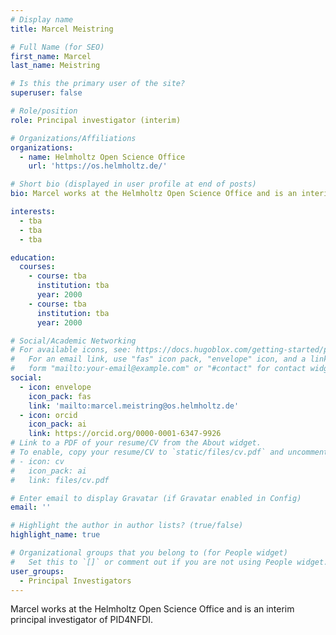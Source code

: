 ```yaml
---
# Display name
title: Marcel Meistring

# Full Name (for SEO)
first_name: Marcel
last_name: Meistring

# Is this the primary user of the site?
superuser: false

# Role/position
role: Principal investigator (interim)

# Organizations/Affiliations
organizations:
  - name: Helmholtz Open Science Office
    url: 'https://os.helmholtz.de/'

# Short bio (displayed in user profile at end of posts)
bio: Marcel works at the Helmholtz Open Science Office and is an interim principal investigator of PID4NFDI.

interests:
  - tba
  - tba
  - tba

education:
  courses:
    - course: tba
      institution: tba
      year: 2000
    - course: tba
      institution: tba
      year: 2000

# Social/Academic Networking
# For available icons, see: https://docs.hugoblox.com/getting-started/page-builder/#icons
#   For an email link, use "fas" icon pack, "envelope" icon, and a link in the
#   form "mailto:your-email@example.com" or "#contact" for contact widget.
social:
  - icon: envelope
    icon_pack: fas
    link: 'mailto:marcel.meistring@os.helmholtz.de'
  - icon: orcid
    icon_pack: ai
    link: https://orcid.org/0000-0001-6347-9926
# Link to a PDF of your resume/CV from the About widget.
# To enable, copy your resume/CV to `static/files/cv.pdf` and uncomment the lines below.
# - icon: cv
#   icon_pack: ai
#   link: files/cv.pdf

# Enter email to display Gravatar (if Gravatar enabled in Config)
email: ''

# Highlight the author in author lists? (true/false)
highlight_name: true

# Organizational groups that you belong to (for People widget)
#   Set this to `[]` or comment out if you are not using People widget.
user_groups:
  - Principal Investigators
---
```


Marcel works at the Helmholtz Open Science Office and is an interim principal investigator of PID4NFDI.
